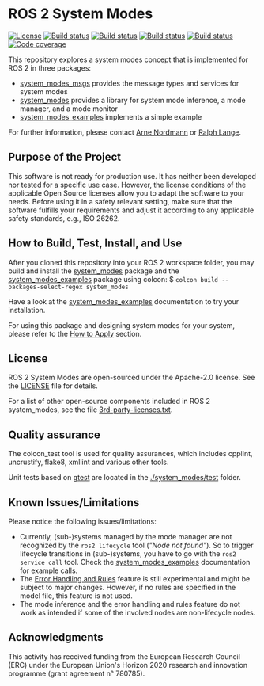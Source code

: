 # ROS 2 System Modes

[![License](https://img.shields.io/badge/License-Apache%202-blue.svg)](https://github.com/micro-ROS/system_modes/blob/master/LICENSE)
[![Build status](https://build.ros2.org/job/Ddev__system_modes__ubuntu_bionic_amd64/badge/icon?subject=Build%20farm%3A%20Dashing)](https://build.ros2.org/job/Ddev__system_modes__ubuntu_bionic_amd64/)
[![Build status](http://build.ros2.org/job/Fdev__system_modes__ubuntu_focal_amd64/badge/icon?subject=Build%20farm%3A%20Foxy)](http://build.ros2.org/job/Fdev__system_modes__ubuntu_focal_amd64/)
[![Build status](http://build.ros2.org/job/Rdev__system_modes__ubuntu_focal_amd64/badge/icon?subject=Build%20farm%3A%20Rolling)](http://build.ros2.org/job/Rdev__system_modes__ubuntu_focal_amd64/)
[![Build status](https://github.com/micro-ROS/system_modes/workflows/Build%20action%3A%20Foxy%20%2B%20Rolling/badge.svg)](https://github.com/micro-ROS/system_modes/actions)
[![Code coverage](https://codecov.io/gh/micro-ROS/system_modes/branch/master/graph/badge.svg)](https://codecov.io/gh/micro-ROS/system_modes)

This repository explores a system modes concept that is implemented for ROS 2 in three packages:
* [system_modes_msgs](./system_modes_msgs/) provides the message types and services for system modes
* [system_modes](./system_modes/) provides a library for system mode inference, a mode manager, and a mode monitor
* [system_modes_examples](./system_modes_examples/) implements a simple example

For further information, please contact [Arne Nordmann](https://github.com/norro) or [Ralph Lange](https://github.com/ralph-lange).

## Purpose of the Project

This software is not ready for production use. It has neither been developed nor
tested for a specific use case. However, the license conditions of the
applicable Open Source licenses allow you to adapt the software to your needs.
Before using it in a safety relevant setting, make sure that the software
fulfills your requirements and adjust it according to any applicable safety
standards, e.g., ISO 26262.

## How to Build, Test, Install, and Use

After you cloned this repository into your ROS 2 workspace folder, you may build and install the [system_modes](./system_modes/) package and the [system_modes_examples](./system_modes_examples/) package using colcon:
$ `colcon build --packages-select-regex system_modes`

Have a look at the [system_modes_examples](./system_modes_examples/) documentation to try your installation.

For using this package and designing system modes for your system, please refer to the [How to Apply](./system_modes/README.md#how-to-apply) section.

## License

ROS 2 System Modes are open-sourced under the Apache-2.0 license. See the
[LICENSE](LICENSE) file for details.

For a list of other open-source components included in ROS 2 system_modes,
see the file [3rd-party-licenses.txt](3rd-party-licenses.txt).

## Quality assurance

The colcon_test tool is used for quality assurances, which includes cpplint, uncrustify, flake8, xmllint and various other tools.

Unit tests based on [gtest](https://github.com/google/googletest) are located in the [./system_modes/test](system_modes/test) folder.

## Known Issues/Limitations

Please notice the following issues/limitations:

* Currently, (sub-)systems managed by the mode manager are not recognized by the `ros2 lifecycle` tool (*"Node not found"*). So to trigger lifecycle transitions in (sub-)systems, you have to go with the `ros2 service call` tool. Check the [system_modes_examples](./system_modes_examples/) documentation for example calls.
* The [Error Handling and Rules](./system_modes/README.md#error-handling-and-rules-experimental) feature is still experimental and might be subject to major changes. However, if no rules are specified in the model file, this feature is not used.
* The mode inference and the error handling and rules feature do not work as intended if some of the involved nodes are non-lifecycle nodes.

## Acknowledgments

This activity has received funding from the European Research Council (ERC) under the European Union's Horizon 2020 research and innovation programme (grant agreement n° 780785).
